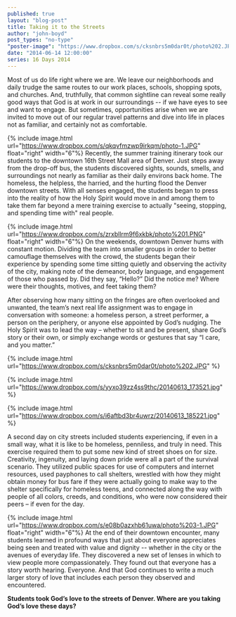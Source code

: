 ```yaml
---
published: true
layout: "blog-post"
title: Taking it to the Streets
author: "john-boyd"
post_types: "no-type"
"poster-image": "https://www.dropbox.com/s/cksnbrs5m0dar0t/photo%202.JPG"
date: "2014-06-14 12:00:00"
series: 16 Days 2014
---
```


Most of us do life right where we are.  We leave our neighborhoods and daily trudge the same routes to our work places, schools, shopping spots, and churches.  And, truthfully, that common sightline can reveal some really good ways that God is at work in our surroundings -- if we have eyes to see and want to engage.  But sometimes, opportunities arise when we are invited to move out of our regular travel patterns and dive into life in places not as familiar, and certainly not as comfortable.
 
{% include image.html url="https://www.dropbox.com/s/qkqvfmzwp9irkqm/photo-1.JPG" float="right" width="6"%} Recently, the summer training itinerary took our students to the downtown 16th Street Mall area of Denver.  Just steps away from the drop-off bus, the students discovered sights, sounds, smells, and surroundings not nearly as familiar as their daily environs back home.  The homeless, the helpless, the harried, and the hurting flood the Denver downtown streets.  With all senses engaged, the students began to press into the reality of how the Holy Spirit would move in and among them to take them far beyond a mere training exercise to actually "seeing, stopping, and spending time with" real people.
 
{% include image.html url="https://www.dropbox.com/s/zrxbllrm9f6xkbk/photo%201.PNG" float="right" width="6"%} On the weekends, downtown Denver hums with constant motion.  Dividing the team into smaller groups in order to better camouflage themselves with the crowd, the students began their experience by spending some time sitting quietly and observing the activity of the city, making note of the demeanor, body language, and engagement of those who passed by.  Did they say, “Hello?”  Did the notice me?  Where were their thoughts,   motives, and feet taking them?  

After observing how many sitting on the fringes are often overlooked and unwanted, the team’s next real life assignment was to engage in conversation with someone: a homeless person, a street performer, a person on the periphery, or anyone else appointed by God’s nudging.  The Holy Spirit was to lead the way – whether to sit and be present, share God’s story or their own, or simply exchange words or gestures that say “I care, and you matter.” 

{% include image.html url="https://www.dropbox.com/s/cksnbrs5m0dar0t/photo%202.JPG" %}

{% include image.html url="https://www.dropbox.com/s/yyxo39zz4ss9thc/20140613_173521.jpg" %}

{% include image.html url="https://www.dropbox.com/s/i6aftbd3br4uwrz/20140613_185221.jpg" %}
 
A second day on city streets included students experiencing, if even in a small way, what it is like to be homeless, penniless, and truly in need.  This exercise required them to put some new kind of street shoes on for size.  Creativity, ingenuity, and laying down pride were all a part of the survival scenario.  They utilized public spaces for use of computers and internet resources, used payphones to call shelters, wrestled with how they might obtain money for bus fare if they were actually going to make way to the shelter specifically for homeless teens, and connected along the way with people of all colors, creeds, and conditions, who were now considered their peers – if even for the day.  
 
{% include image.html url="https://www.dropbox.com/s/e08b0azxhb61uwa/photo%203-1.JPG" float="right" width="6"%} At the end of their downtown encounter, many students learned in profound ways that just about everyone appreciates being seen and treated with value and dignity -- whether in the city or the avenues of everyday life.  They discovered a new set of lenses in which to view people more compassionately.  They found out that everyone has a story worth hearing.  Everyone.  And that God continues to write a much larger story of love that includes each person they observed and encountered. 

**Students took God’s love to the streets of Denver.  Where are you taking God’s love these days?**
